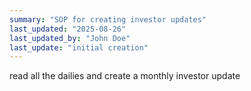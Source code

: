 ```yaml
---
summary: "SOP for creating investor updates"
last_updated: "2025-08-26"
last_updated_by: "John Doe"
last_update: "initial creation"
---
```


read all the dailies and create a monthly investor update









